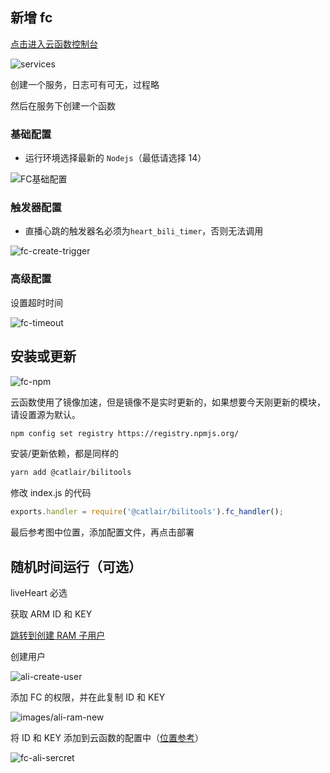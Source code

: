 ## 新增 fc

[点击进入云函数控制台](https://fcnext.console.aliyun.com/cn-chengdu/services)

![services](images/fc-services.png)

创建一个服务，日志可有可无，过程略

然后在服务下创建一个函数

### 基础配置

- 运行环境选择最新的 `Nodejs`（最低请选择 14）

![FC基础配置](images/fc-base-config.png)

### 触发器配置

- 直播心跳的触发器名必须为`heart_bili_timer`，否则无法调用

![fc-create-trigger](images/fc-create-trigger.png)

### 高级配置

设置超时时间

![fc-timeout](images/fc-timeout.png)

## 安装或更新

![fc-npm](images/fc-npm.png)

云函数使用了镜像加速，但是镜像不是实时更新的，如果想要今天刚更新的模块，请设置源为默认。

```bash
npm config set registry https://registry.npmjs.org/
```

安装/更新依赖，都是同样的

```bash
yarn add @catlair/bilitools
```

修改 index.js 的代码

```javascript
exports.handler = require('@catlair/bilitools').fc_handler();
```

最后参考图中位置，添加配置文件，再点击部署

## 随机时间运行（可选）

liveHeart 必选

获取 ARM ID 和 KEY

[跳转到创建 RAM 子用户](https://ram.console.aliyun.com/users)

创建用户

![ali-create-user](images/ali-create-user.png)

添加 FC 的权限，并在此复制 ID 和 KEY

![images/ali-ram-new](images/ali-ram-new.png)

将 ID 和 KEY 添加到云函数的配置中（[位置参考](#高级配置)）

![fc-ali-sercret](images/fc-ali-secret.png)
